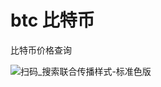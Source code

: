 # btc 比特币

比特币价格查询

![扫码_搜索联合传播样式-标准色版](https://user-images.githubusercontent.com/5317048/138090360-8482d86b-aec9-41c2-87bd-3103a1ed19a4.png)
